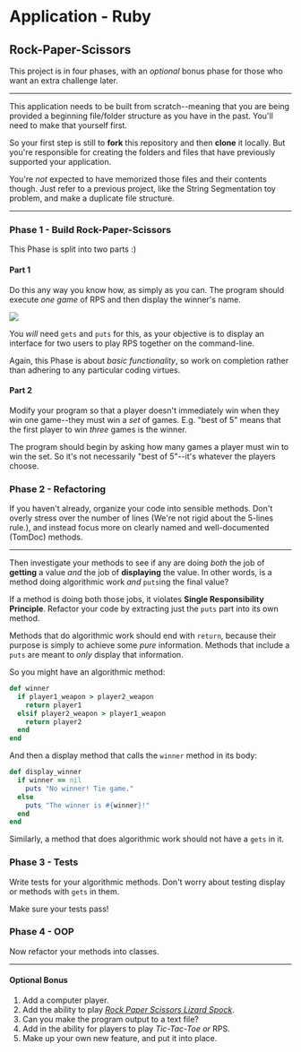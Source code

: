 # Application - Ruby

## Rock-Paper-Scissors

This project is in four phases, with an _optional_ bonus phase for those who want an extra challenge later.

---

This application needs to be built from scratch--meaning that you are being provided a beginning file/folder structure as you have in the past. You'll need to make that yourself first.

So your first step is still to **fork** this repository and then **clone** it locally. But you're responsible for creating the folders and files that have previously supported your application.

You're _not_ expected to have memorized those files and their contents though. Just refer to a previous project, like the String Segmentation toy problem, and make a duplicate file structure.

---

### Phase 1 - Build Rock-Paper-Scissors

This Phase is split into two parts :)

#### Part 1

Do this any way you know how, as simply as you can. The program should execute _one game_ of RPS and then display the winner's name.

![](https://camo.githubusercontent.com/d7beb141c53f2c5c25375db834d8d004043d3bfb/687474703a2f2f636c2e6c792f625a6a432f7270732e676966)

You _will_ need `gets` and `puts` for this, as your objective is to display an interface for two users to play RPS together on the command-line.

Again, this Phase is about _basic functionality_, so work on completion rather than adhering to any particular coding virtues.

#### Part 2

Modify your program so that a player doesn't immediately win when they win one game--they must win a _set_ of games. E.g. "best of 5" means that the first player to win _three_ games is the winner.

The program should begin by asking how many games a player must win to win the set. So it's not necessarily "best of 5"--it's whatever the players choose.

### Phase 2 - Refactoring

If you haven't already, organize your code into sensible methods. Don't overly stress over the number of lines (We're not rigid about the 5-lines rule.), and instead focus more on clearly named and well-documented (TomDoc) methods.

---

Then investigate your methods to see if any are doing _both_ the job of **getting** a value _and_ the job of **displaying** the value. In other words, is a method doing algorithmic work _and_ `puts`ing the final value?

If a method is doing both those jobs, it violates **Single Responsibility Principle**. Refactor your code by extracting just the `puts` part into its own method.

Methods that do algorithmic work should end with `return`, because their purpose is simply to achieve some _pure_ information. Methods that include a `puts` are meant to _only_ display that information.

So you might have an algorithmic method:

```ruby
def winner
  if player1_weapon > player2_weapon
    return player1
  elsif player2_weapon > player1_weapon
    return player2
  end
end
```

And then a display method that calls the `winner` method in its body:

```ruby
def display_winner
  if winner == nil
    puts "No winner! Tie game."
  else
    puts "The winner is #{winner}!"
  end
end
```

Similarly, a method that does algorithmic work should not have a `gets` in it.

### Phase 3 - Tests

Write tests for your algorithmic methods. Don't worry about testing display or methods with `gets` in them.

Make sure your tests pass!

### Phase 4 - OOP

Now refactor your methods into classes.

---

#### Optional Bonus

1. Add a computer player.
2. Add the ability to play [*Rock Paper Scissors Lizard Spock*](http://www.samkass.com/theories/RPSSL.html).
3. Can you make the program output to a text file?
4. Add in the ability for players to play *Tic-Tac-Toe* _or_ RPS.
5. Make up your own new feature, and put it into place.